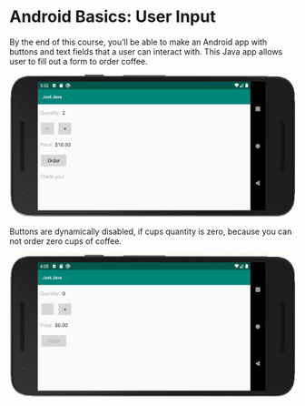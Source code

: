 # Android Basics: User Input
By the end of this course, you’ll be able to make an Android app with buttons and text fields
that a user can interact with. This Java app allows user to fill out a form to order coffee.

![Order coffee](data/2020.04.08_order_coffee-3.jpg)

Buttons are dynamically disabled, if cups quantity is zero,
because you can not order zero cups of coffee.

![Dynamical GUI](data/2020.04.08_order_coffee-4.jpg)
